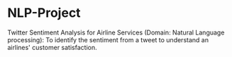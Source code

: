 # NLP-Project
Twitter Sentiment Analysis for Airline Services (Domain: Natural Language processing): To identify the sentiment from a tweet to understand an airlines' customer satisfaction.
